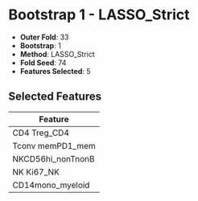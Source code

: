 # Bootstrap 1 - LASSO_Strict

- **Outer Fold**: 33
- **Bootstrap**: 1
- **Method**: LASSO_Strict
- **Fold Seed**: 74
- **Features Selected**: 5

## Selected Features

| Feature |
|---------|
| CD4 Treg_CD4 |
| Tconv memPD1_mem |
| NKCD56hi_nonTnonB |
| NK Ki67_NK |
| CD14mono_myeloid |
